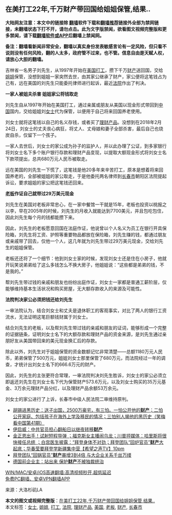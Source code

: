  <h2>在美打工22年,千万财产带回国给姐姐保管,结果..</h2> <p class="notice"><b>大陆网友注意：本文中的链接除 <a href="https://github.com/bannedbook/fanqiang" >翻墙</a>软件下载和<a href="https://github.com/killgcd/justmysocks/blob/master/README.md">翻墙推荐</a>链接外全部为禁网链接，未翻墙状态下打不开，请勿点击。此为文字版禁闻，欲看图文视频完整版和更多禁闻，请下载<a href="https://github.com/bannedbook/fanqiang">翻墙软件或APP</a>后翻墙上禁闻网。</p><p>备注：翻墙看新闻非常安全，翻墙以真实身份发表敏感言论有一定风险，但只看不说则没有任何风险，翻的人太多，政府管不过来，也不管。信息自由是天赋人权，请放心大胆的翻墙。</b></p>  <div class="entry"> <p>吉林省一名男子刘先生，从1997年开始在<a href="https://www.bannedbook.org/bnews/tag/%e7%be%8e%e5%9b%bd/" class="st_tag internal_tag" rel="tag" title="标签 美国 下的日志">美国</a><a href="https://www.bannedbook.org/bnews/tag/%E6%89%93%E5%B7%A5/" class="st_tag internal_tag" rel="tag" title="标签 打工 下的日志">打工</a>，攒下千万<a href="https://www.bannedbook.org/bnews/tag/%E8%B4%A2%E4%BA%A7/" class="st_tag internal_tag" rel="tag" title="标签 财产 下的日志">财产</a>送回国，交给<a href="https://www.bannedbook.org/bnews/tag/%E5%A7%90%E5%A7%90/" class="st_tag internal_tag" rel="tag" title="标签 姐姐 下的日志">姐姐</a>保管，没想到姐姐一家突然去世，由其家公继承了财产，家公便将这笔钱占为己有，远在美国的刘先生只能委托律师进行起诉，最近<a href="https://www.bannedbook.org/bnews/tag/%e6%b3%95%e9%99%a2/" class="st_tag internal_tag" rel="tag" title="标签 法院 下的日志">法院</a>作出了判决。</p> <p><strong>一家人被姐夫杀害 姐姐家公将钱取走</strong></p> <p>刘先生自从1997年开始在美国打工，通过亲属或朋友从美国以现金形式带回到<span class='wp_keywordlink_affiliate'><a href="https://www.bannedbook.org/" title="中国" target="_blank">中国</a></span>国内，交给姐姐刘<a href="https://www.bannedbook.org/bnews/tag/%e5%a5%b3%e5%a3%ab/" class="st_tag internal_tag" rel="tag" title="标签 女士 下的日志">女士</a>代为保管，以便用于自己将来回国养老使用。</p> <p>刘女士就将这笔钱以自己的名义存钱，或者买了<a href="https://www.bannedbook.org/bnews/tag/%e7%90%86%e8%b4%a2%e4%ba%a7%e5%93%81/" class="st_tag internal_tag" rel="tag" title="标签 理财产品 下的日志">理财产品</a>。没想到在2018年2月24日，刘女士的丈夫丧心病狂，将丈人、丈母娘和妻子全部杀害，最后自己也烧炭自杀，仅留下一个孩子。</p>  <p>一家人去世后，刘女士的家公成为孙子的监护人，并以此办理了公证，到多家银行将刘女士名下多个账户银行存款和理财产品变现，以提取大额现金形式将刘女士名下款项提出，总共680万元人民币被取走。</p> <p>远在美国的刘先生一下慌了，这笔钱是他20多年来辛苦打工，原本是想着将来回国养老的，全部被姐姐的家公取走，于是他委托两名律师到<a href="https://www.bannedbook.org/bnews/tag/%E9%95%BF%E6%98%A5%E5%B8%82/" class="st_tag internal_tag" rel="tag" title="标签 长春市 下的日志">长春市</a>朝阳区法院提起诉讼，要求姐姐的家公把这笔钱还回来。</p> <p><strong><a href="https://www.bannedbook.org/bnews/tag/%e8%80%81%e6%9d%bf/" class="st_tag internal_tag" rel="tag" title="标签 老板 下的日志">老板</a>作证自己就带过29万美元现金</strong></p> <p>刘先生在美国对老板非常忠心，在一家中餐馆一干就是15年，老板也投资以桃报之以李，早在2005年的时候，刘先生的月收入就能达到7700美元，并且包吃包住，因此刘先生每个月的钱都能攒下来。</p>  <p>因此，刘先生的老板愿意回国在法庭作证，他说曾以个人名义为员工在银行开具保险箱，刘先生将工资、护照等重要物品都放在保险箱，刘先生赚的钱，都通过朋友或亲戚带了回去，仅他一个人，这几年就为刘先生带过29万美元现金，交给刘先生的姐姐保管。</p> <p>老板还还将了一个细节：他到刘女士家的时候，发现刘女士还是住在小房子，他就开玩笑说弟弟给了这么多钱怎么不换大房子，他姐姐说：“这些都是弟弟的钱，不是我的。”</p> <p>帮刘先生带过钱的亲戚和朋友也纷纷出庭作证，刘女士一家都是普通工薪阶层，仅能够维持基本生活状况和购买房屋，无大额存款收入的来源及可能性。</p> <p><strong>法院判决家公必须把钱还给刘先生</strong></p>  <p>一审法院认为，结合刘女士和丈夫是退休职工的客观事实，对比了两人的银行工资流水，无法证明这笔巨额钱财属于刘女士。</p> <p>结合刘先生的老板，以及帮刘先生带过钱的亲戚和朋友的证词，能够形成一个完整的证据链条，证明刘女士名下的大额存款和理财产品的资金来源，是刘先生通过亲朋好友从美国带回来的美元现金换汇后的存款。</p> <p>除此以外，刘先生对于姐姐保管的资金数额记忆非常清楚——总额1180万元人民币，弟弟保管了500万元，姐姐刘女士那里保管了680万元，而法院经过一年的调查，才统计出刘女士名下的666.6万元的财产。</p> <p>因此，刘先生的主张更符合常理，一审法院判决刘先生胜诉，刘女士的家公必须立即返还刘先生在刘女士名下代为保管财产573.6万元，以及刘女士购买的35万元基金、3万余元理财产品分红，以及理财产品余额53万余元。</p>  <p>刘女士的家公进行了上诉，长春市中级人民法院二审维持原判。</p> <ul class='op-related-articles' title='相关阅读'> <li><a href='https://www.bannedbook.org/bnews/bannedvideo/20210330/1515461.html' target='_blank'>胡锡进黑历史：送子出国，2500万豪宅，有三怕。一怕公开他的<b>财产</b>；二怕公开家庭、包括孩子在海外上学及移民的情况；三怕别人揭他的黑历史（笑梅看中国第41期）</a></li> <li><a href='https://www.bannedbook.org/bnews/bannedvideo/20210325/1512339.html' target='_blank'>伊启威：中共官员担心翻船日以继夜转移<b>财产</b></a></li> <li><a href='https://www.bannedbook.org/bnews/comments/20210324/1511530.html' target='_blank'>金正恩出手！试射短程导弹 ；福克斯女主播闹乌龙；川普抨媒体：哈里斯将很快接任总统 ；白宫医生披露：“拜登身体不对劲；拜登团队“回炉官员”<b>财产</b>大起底；华春莹要拜登学新疆集中营【希望之声TV】10pm</a></li> <li><a href='https://www.bannedbook.org/bnews/topimagenews/20210323/1510530.html' target='_blank'>拜登团队“回锅官员”<b>财产</b>暴增3到4倍 与大企业关系千丝万缕</a></li> <li><a href='https://www.bannedbook.org/bnews/worldnews/20210321/1509290.html' target='_blank'>德国前企业主：站出来 保护<b>财产</b>不被独裁统治</a></li> </ul> <p class="texttj"> <a href="https://github.com/bannedbook/fanqiang/wiki/V2ray%E6%9C%BA%E5%9C%BA" target="_blank">WIN/MAC/安卓/iOS高速翻墙:高清视频秒开,超低延迟</a><br/> <a href="https://github.com/bannedbook/fanqiang/wiki/%E7%A6%81%E9%97%BB%E7%BD%91%E5%AE%89%E5%8D%93%E7%BF%BB%E5%A2%99%E6%96%B0%E9%97%BBAPP" target="_blank">免费PC翻墙、安卓VPN翻墙APP</a></p><p> 来源：大洛杉矶LA </p><a name='sharetosocial'></a>       <div><b>本文的图文或视频完整版</b>：<a href='https://www.bannedbook.org/bnews/lifebaike/20210330/1515918.html'>在美打工22年,千万财产带回国给姐姐保管,结果..</a></div>  </div><!--END ENTRY--> <div class="postfooter"> <div>本文标签：<a href="https://www.bannedbook.org/bnews/tag/%e5%a5%b3%e5%a3%ab/" rel="tag">女士</a>, <a href="https://www.bannedbook.org/bnews/tag/%E5%A7%90%E5%A7%90/" rel="tag">姐姐</a>, <a href="https://www.bannedbook.org/bnews/tag/%E6%89%93%E5%B7%A5/" rel="tag">打工</a>, <a href="https://www.bannedbook.org/bnews/tag/%e6%b3%95%e9%99%a2/" rel="tag">法院</a>, <a href="https://www.bannedbook.org/bnews/tag/%e7%90%86%e8%b4%a2%e4%ba%a7%e5%93%81/" rel="tag">理财产品</a>, <a href="https://www.bannedbook.org/bnews/tag/%e7%be%8e%e5%9b%bd/" rel="tag">美国</a>, <a href="https://www.bannedbook.org/bnews/tag/%e8%80%81%e6%9d%bf/" rel="tag">老板</a>, <a href="https://www.bannedbook.org/bnews/tag/%E8%B4%A2%E4%BA%A7/" rel="tag">财产</a>, <a href="https://www.bannedbook.org/bnews/tag/%E9%95%BF%E6%98%A5%E5%B8%82/" rel="tag">长春市</a></div>  </div><!--END POSTFOOTER--> 